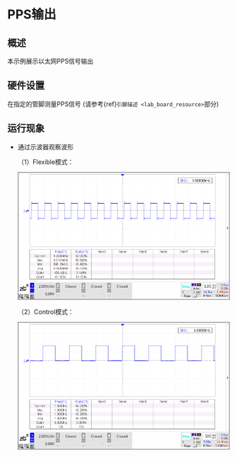 # PPS输出

## 概述

本示例展示以太网PPS信号输出

## 硬件设置

在指定的管脚测量PPS信号 (请参考{ref}`引脚描述 <lab_board_resource>`部分)

## 运行现象

- 通过示波器观察波形

  （1）Flexible模式：

  ![img](doc/flexible.png)

  （2）Control模式：

  ![img](doc/control.png)
